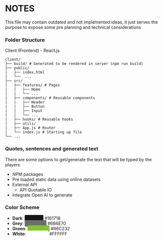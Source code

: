# NOTES

This file may contain outdated and not implemented ideas, it just serves the purpose to expose some pre planning and technical considerations

### Folder Structure

Client (Frontend) - React.js

```
client/
├── build/ # Generated to be rendered in server (npm run build) 
├── public/
|   ├── index.html
|   └──  ...
├── src/
|   ├── features/ # Pages
|   |   ├── Home
|   |   └── ...
|   ├── components/ # Reusable components 
|   |   ├── Header
|   |   ├── Button
|   |   ├── Input
|   |   └── ...
|   ├── hooks/ # Reusable hooks
|   ├── utils/
|   ├── App.js # Router
|   └── index.js # Starting up file
└── ...
```

### Quotes, sentences and generated text

There are some options to get/generate the text that will be typed by the players

- NPM packages
- Pre loaded static data using online datasets
- External API
    - API Quotable IO
- Integrate Open AI to generate

### Color Scheme

- **Dark**: <span style="background-color: #161718; color: #161718; padding: 2px 5px; border-radius: 3px;">#161718</span> #161718
- **Grey**: <span style="background-color: #6B6E70; color: #6B6E70; padding: 2px 5px; border-radius: 3px;">#6B6E70</span> #6B6E70
- **Green**: <span style="background-color: #86C232; color: #86C232; padding: 2px 5px; border-radius: 3px;">#86C232</span> #86C232
- **White**: <span style="background-color: #FFFFFF; color: white; padding: 2px 5px; border-radius: 3px;">#FFFFFF</span> #FFFFFF

